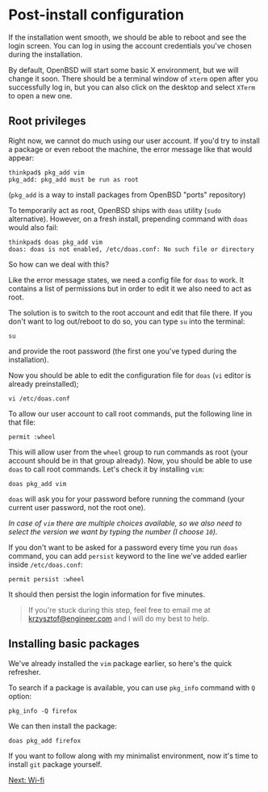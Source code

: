 # Post-install configuration

If the installation went smooth, we should be able to reboot and see the login screen.
You can log in using the account credentials you've chosen during the installation.

By default, OpenBSD will start some basic X environment, but we will change it soon.
There should be a terminal window of `xterm` open after you successfully log in, 
but you can also click on the desktop and select `XTerm` to open a new one.

## Root privileges

Right now, we cannot do much using our user account. 
If you'd try to install a package or even reboot the machine, the error message like that would appear:

```
thinkpad$ pkg_add vim
pkg_add: pkg_add must be run as root
```

(`pkg_add` is a way to install packages from OpenBSD "ports" repository)

To temporarily act as root, OpenBSD ships with `doas` utility (`sudo` alternative). 
However, on a fresh install, prepending command with `doas` would also fail:

```
thinkpad$ doas pkg_add vim
doas: doas is not enabled, /etc/doas.conf: No such file or directory
```

So how can we deal with this?

Like the error message states, we need a config file for `doas` to work.
It contains a list of permissions but in order to edit it we also need to act as root.

The solution is to switch to the root account and edit that file there. 
If you don't want to log out/reboot to do so, you can type `su` into the terminal:

```
su
```

and provide the root password (the first one you've typed during the installation).

Now you should be able to edit the configuration file for `doas` (`vi` editor is already preinstalled);

```
vi /etc/doas.conf
```

To allow our user account to call root commands, put the following line in that file:

```
permit :wheel
```

This will allow user from the `wheel` group to run commands as root (your account should be in that group already).
Now, you should be able to use `doas` to call root commands. Let's check it by installing `vim`:

```
doas pkg_add vim
```

`doas` will ask you for your password before running the command (your current user password, not the root one). 

*In case of `vim` there are multiple choices available, so we also need to select the version we want by typing the number (I choose `10`).*

If you don't want to be asked for a password every time you run `doas` command, you can add `persist` keyword to the line we've added earlier inside `/etc/doas.conf`:

```
permit persist :wheel
```

It should then persist the login information for five minutes.

> If you're stuck during this step, feel free to email me at [krzysztof@engineer.com](mailto:krzysztof@engineer.com) and I will do my best to help.

## Installing basic packages

We've already installed the `vim` package earlier, so here's the quick refresher.

To search if a package is available, you can use `pkg_info` command with `Q` option:

```
pkg_info -Q firefox
```

We can then install the package:

```
doas pkg_add firefox
```

If you want to follow along with my minimalist environment, now it's time to install `git` package yourself.

[Next: Wi-fi](/04-wifi.md)
